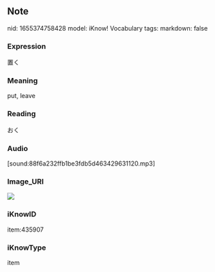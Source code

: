 ## Note
nid: 1655374758428
model: iKnow! Vocabulary
tags: 
markdown: false

### Expression
置く

### Meaning
put, leave

### Reading
おく

### Audio
[sound:88f6a232ffb1be3fdb5d463429631120.mp3]

### Image_URI
<img src="2e9622428a37db424b6eb5cb7c075d63.jpg">

### iKnowID
item:435907

### iKnowType
item
